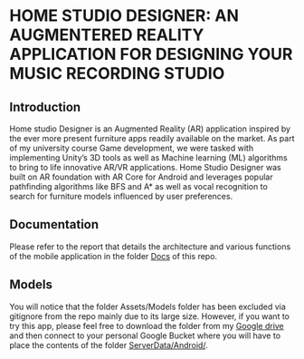 # HOME STUDIO DESIGNER: AN AUGMENTERED REALITY APPLICATION FOR DESIGNING YOUR MUSIC RECORDING STUDIO
## Introduction

Home studio Designer is an Augmented Reality (AR) application inspired by the ever more present furniture apps readily available on the market. As part of my university course Game development, we were tasked with implementing Unity’s 3D tools as well as Machine learning (ML) algorithms to bring to life innovative AR/VR applications. Home Studio Designer was built on AR foundation with AR Core for Android and leverages popular pathfinding algorithms like BFS and A* as well as vocal recognition to search for furniture models influenced by user preferences.

## Documentation

Please refer to the report that details the architecture and various functions of the mobile application in the folder [Docs](https://github.com/JeanNSHUTI/Home-studio-designer/blob/main/Docs/Rapport_HomeStudioDesigner_56955_Outils3D_AR_ML.pdf) of this repo.

## Models

You will notice that the folder Assets/Models folder has been excluded via gitignore from the repo mainly due to its large size. However, if you want to try this app, please feel free to download the folder from my [Google drive](https://drive.google.com/drive/folders/1q5L4XD9eqxktTItHBFyFf0g6Zi_Ovn0s?usp=sharing) and then connect to your personal Google Bucket where you will have to place the contents of the folder [ServerData/Android/](https://github.com/JeanNSHUTI/Home-studio-designer/tree/main/ServerData/Android).
